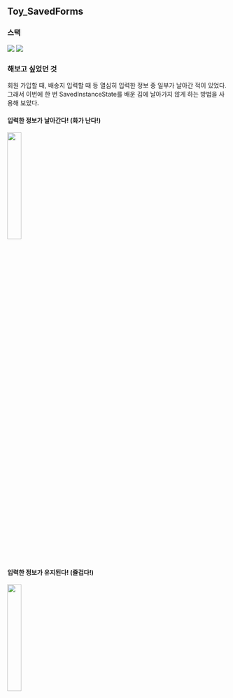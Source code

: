 ## Toy_SavedForms

### 스택
<img src="https://img.shields.io/badge/Android-3DDC84?style=flat-square&logo=Android&logoColor=black"/> <img src="https://img.shields.io/badge/Kotlin-7F52FF?style=flat-square&logo=Kotlin&logoColor=black"/> 

### 해보고 싶었던 것
회원 가입할 때, 배송지 입력할 때 등 열심히 입력한 정보 중 일부가 날아간 적이 있었다. 
그래서 이번에 한 번 SavedInstanceState를 배운 김에 날아가지 않게 하는 방법을 사용해 보았다.

#### 입력한 정보가 날아간다! (화가 난다!)
<img src = "https://user-images.githubusercontent.com/60867063/160078305-64c5dfb2-763b-4c8f-813a-c6692bc2f641.gif" width="25%" height="25%">

#### 입력한 정보가 유지된다! (즐겁다!)
<img src = "https://user-images.githubusercontent.com/60867063/160078320-d3f3ae84-2d82-4ce8-a2a8-66ab278f6f2f.gif" width="25%" height="25%">
